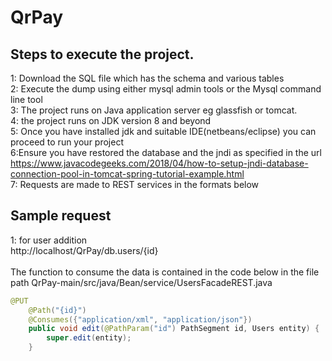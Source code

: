 # QrPay

## Steps to execute the project.

1: Download the SQL file which has the schema and various tables 
<br/>2: Execute the dump using either mysql admin tools or the Mysql command line tool 
<br/>3: The project runs on Java application server eg glassfish or tomcat. 
<br/>4: the project runs on JDK version 8 and beyond 
<br/>5: Once you have installed jdk and suitable IDE(netbeans/eclipse) you can proceed to run your project 
<br/>6:Ensure you have restored the database and the jndi as specified in the url https://www.javacodegeeks.com/2018/04/how-to-setup-jndi-database-connection-pool-in-tomcat-spring-tutorial-example.html
<br/>7: Requests are made to REST services in the formats below 


## Sample request
1: for user addition 
<br/>
http://localhost/QrPay/db.users/{id}
<br/>
<br/>
The function to consume the data is contained in the code below in the file path QrPay-main/src/java/Bean/service/UsersFacadeREST.java
```java
@PUT
    @Path("{id}")
    @Consumes({"application/xml", "application/json"})
    public void edit(@PathParam("id") PathSegment id, Users entity) {
        super.edit(entity);
    }
```

